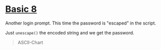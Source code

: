 # [Basic 8](http://challenges.enigmagroup.org/basics/js/5/)

Another login prompt. This time the password is "escaped" in the script.

Just `unescape()` the encoded string and we get the password.

> ASCII-Chart
